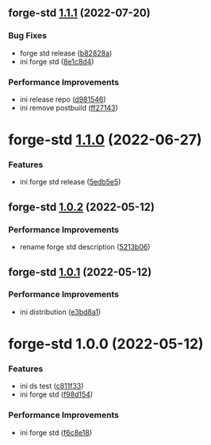 ## forge-std [1.1.1](https://github.com/shunkakinoki/contracts/compare/forge-std@1.1.0...forge-std@1.1.1) (2022-07-20)

### Bug Fixes

- forge std release ([b82828a](https://github.com/shunkakinoki/contracts/commit/b82828a6b628e567eb66d4372aaa5633cdfebde8))
- ini forge std ([8e1c8d4](https://github.com/shunkakinoki/contracts/commit/8e1c8d43f73a137a7057deeffc431bccd44cceeb))

### Performance Improvements

- ini release repo ([d981546](https://github.com/shunkakinoki/contracts/commit/d981546cf1a440703acee787be764d3afaf053bc))
- ini remove postbuild ([ff27143](https://github.com/shunkakinoki/contracts/commit/ff27143979debc4c4c8a2d25a5d5df65cfb721ac))

# forge-std [1.1.0](https://github.com/shunkakinoki/contracts/compare/forge-std@1.0.2...forge-std@1.1.0) (2022-06-27)

### Features

- ini forge std release ([5edb5e5](https://github.com/shunkakinoki/contracts/commit/5edb5e5c68fe24ecbfd464d73ac55a0b0d15a796))

## forge-std [1.0.2](https://github.com/shunkakinoki/contracts/compare/forge-std@1.0.1...forge-std@1.0.2) (2022-05-12)

### Performance Improvements

- rename forge std description ([5213b06](https://github.com/shunkakinoki/contracts/commit/5213b062ebc99bfb269d583c67684bd5f42667ff))

## forge-std [1.0.1](https://github.com/shunkakinoki/contracts/compare/forge-std@1.0.0...forge-std@1.0.1) (2022-05-12)

### Performance Improvements

- ini distribution ([e3bd8a1](https://github.com/shunkakinoki/contracts/commit/e3bd8a11dd7d32c6d695eda569fea9df8373e5ed))

# forge-std 1.0.0 (2022-05-12)

### Features

- ini ds test ([c811f33](https://github.com/shunkakinoki/contracts/commit/c811f33818c19b5cf81d9e5832cb3511f84b971d))
- ini forge std ([f98d154](https://github.com/shunkakinoki/contracts/commit/f98d154544647c5c2d9e2671ddbca1594730d420))

### Performance Improvements

- ini forge std ([f6c8e18](https://github.com/shunkakinoki/contracts/commit/f6c8e188e25f7841ade4803c3600e13dd48138b2))
